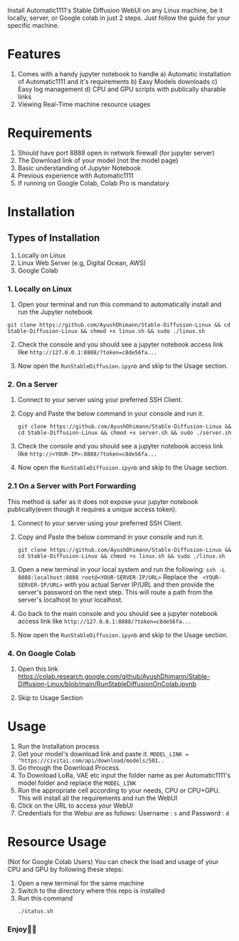 Install Automatic1111's Stable Diffusion WebUI on any Linux machine, be it locally, server, or Google colab in just 2 steps. 
Just follow the guide for your specific machine.

# Features
1. Comes with a handy jupyter notebook to handle
   a) Automatic installation of Automatic1111 and it's requirements
   b) Easy Models downloads
   c) Easy log management
   d) CPU and GPU scripts with publically sharable links
2. Viewing Real-Time machine resource usages

# Requirements

1. Should have port 8888 open in network firewall (for jupyter server)
2. The Download link of your model (not the model page)
3. Basic understanding of Jupyter Notebook
4. Previous experience with Automatic1111
5. If running on Google Colab, Colab Pro is mandatory

# Installation

## Types of Installation
1. Locally on Linux
2. Linux Web Server (e.g, Digital Ocean, AWS)
3. Google Colab

### 1. Locally on Linux

1. Open your terminal and run this command to automatically install and run the Jupyter notebook
```
git clone https://github.com/AyushDhimann/Stable-Diffusion-Linux && cd Stable-Diffusion-Linux && chmod +x linux.sh && sudo ./linux.sh
```

2. Check the console and you should see a jupyter notebook access link like ``http://127.0.0.1:8888/?token=c8de56fa... ``

3. Now open the ``RunStableDiffusion.ipynb`` and skip to the Usage section.

### 2. On a Server 

1. Connect to your server using your preferred SSH Client.

2. Copy and Paste the below command in your console and run it.
    ```
   git clone https://github.com/AyushDhimann/Stable-Diffusion-Linux && cd Stable-Diffusion-Linux && chmod +x server.sh && sudo ./server.sh
    ```
2. Check the console and you should see a jupyter notebook access link like ``http://<YOUR-IP>:8888/?token=c8de56fa... ``

3. Now open the ``RunStableDiffusion.ipynb`` and skip to the Usage section.

### 2.1 On a Server with Port Forwarding

This method is safer as it does not expose your jupyter notebook publically(even though it requires a unique access token).

1. Connect to your server using your preferred SSH Client.

2. Copy and Paste the below command in your console and run it.
    ```
   git clone https://github.com/AyushDhimann/Stable-Diffusion-Linux && cd Stable-Diffusion-Linux && chmod +x linux.sh && sudo ./linux.sh
    ```
3.  Open a new terminal in your local system and run the following:
   ``` ssh -L 8888:localhost:8888 root@<YOUR-SERVER-IP/URL> ```
Replace the `` <YOUR-SERVER-IP/URL>`` with you actual Server IP/URL and then provide the server's password on the next step.
This will route a path from the server's localhost to your localhost.

5. Go back to the main console and you should see a jupyter notebook access link like ``http://127.0.0.1:8888/?token=c8de56fa... ``

6. Now open the ``RunStableDiffusion.ipynb`` and skip to the Usage section.


### 4. On Google Colab

1. Open this link https://colab.research.google.com/github/AyushDhimann/Stable-Diffusion-Linux/blob/main/RunStableDiffusionOnColab.ipynb
   
2. Skip to Usage Section


 # Usage

 1. Run the Installation process
 2. Get your model's download link and paste it.
    `` MODEL_LINK = "https://civitai.com/api/download/models/501.. ``
 3. Go through the Download Process.
 4. To Download LoRa, VAE etc input the folder name as per Automatic1111's model folder and replace the ``MODEL_LINK ``
 5. Run the appropriate cell according to your needs, CPU or CPU+GPU. This will install all the requirements and run the WebUI
 6. Click on the URL to access your WebUI
 7. Credentials for the Webui are as follows: Username : ```s``` and Password : ```d```

# Resource Usage 

(Not for Google Colab Users)
You can check the load and usage of your CPU and GPU by following these steps:

1. Open a new terminal for the same machine
2. Switch to the directory where this repo is installed
3. Run this command
   ```
   ./status.sh
   ```

### Enjoy🤖🥳
